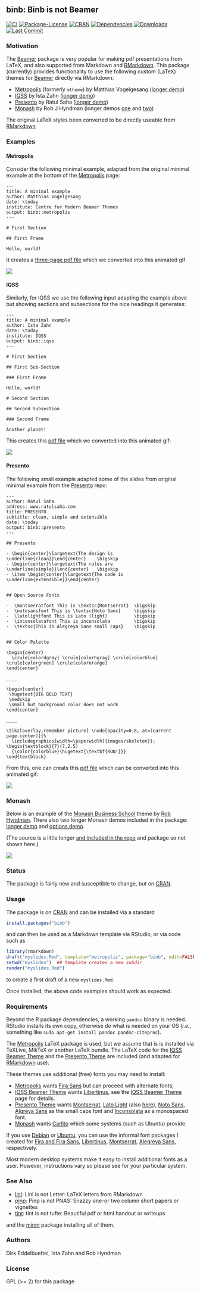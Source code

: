 ## binb: Binb is not Beamer

[![CI](https://github.com/eddelbuettel/binb/workflows/ci/badge.svg)](https://github.com/eddelbuettel/binb/actions?query=workflow%3Aci)
[![Package-License](http://img.shields.io/badge/license-GPL--2-brightgreen.svg?style=flat)](http://www.gnu.org/licenses/gpl-2.0.html) 
[![CRAN](http://www.r-pkg.org/badges/version/binb)](https://cran.r-project.org/package=binb) 
[![Dependencies](https://tinyverse.netlify.app/badge/binb)](https://cran.r-project.org/package=binb) 
[![Downloads](http://cranlogs.r-pkg.org/badges/binb?color=brightgreen)](http://www.r-pkg.org/pkg/binb)
[![Last Commit](https://img.shields.io/github/last-commit/eddelbuettel/binb)](https://github.com/eddelbuettel/binb)

### Motivation

The [Beamer](https://github.com/josephwright/beamer) package is very popular for making pdf
presentations from LaTeX, and also supported from Markdown and
[RMarkdown](https://github.com/rstudio/rmarkdown). This package (currently)
provides functionality to use the following custom (LaTeX) themes for
[Beamer](https://github.com/josephwright/beamer) directly via RMarkdown:

- [Metropolis](https://github.com/matze/mtheme) (formerly `mtheme`) by Matthias Vogelgesang
  ([longer demo](https://eddelbuettel.github.io/binb/metropolis_demo.pdf))
- [IQSS](https://github.com/IQSS/iqss-beamer-theme) by Ista Zahn
  ([longer demo](https://eddelbuettel.github.io/binb/iqss_demo.pdf))
- [Presento](https://github.com/RatulSaha/presento) by Ratul Saha
  ([longer demo](https://eddelbuettel.github.io/binb/presento_demo.pdf))
- [Monash](https://github.com/robjhyndman/MonashEBSTemplates) by Rob J Hyndman
  (longer demos [one](https://eddelbuettel.github.io/binb/monashDemo.pdf) and
  [two](https://eddelbuettel.github.io/binb/monashOptions.pdf))

The original LaTeX styles been converted to be directly useable from
[RMarkdown](https://github.com/rstudio/rmarkdown)

### Examples

#### Metropolis

Consider the following minimal example, adapted from the original minimal example at the bottom of
the [Metropolis](https://github.com/matze/mtheme) page:

````{md}
---
title: A minimal example
author: Matthias Vogelgesang
date: \today
institute: Centre for Modern Beamer Themes
output: binb::metropolis
---

# First Section

## First Frame

Hello, world!
````

It creates a [three-page pdf file](https://eddelbuettel.github.io/binb/metropolis_minimal.pdf) which
we converted into this animated gif

![](https://eddelbuettel.github.io/binb/metropolis_minimal.gif)


#### IQSS

Similarly, for IQSS we use the following input adapting the example above but showing sections and
subsections for the nice headings it generates:

````{md}
---
title: A minimal example
author: Ista Zahn
date: \today
institute: IQSS
output: binb::iqss
---

# First Section

## First Sub-Section

### First Frame

Hello, world!

# Second Section

## Second Subsection

### Second Frame

Another planet!

````

This creates this [pdf file](https://eddelbuettel.github.io/binb/iqss_minimal.pdf) which we
converted into this animated gif:

![](https://eddelbuettel.github.io/binb/iqss_minimal.gif)


#### Presento

The following small example adapted some of the slides from original minimal example from the
[Presento](https://github.com/RatulSaha/presento) repo:

```{md}
---
author: Ratul Saha
address: www.ratulsaha.com
title: PRESENTO
subtitle: clean, simple and extensible
date: \today
output: binb::presento
---

## Presento

- \begin{center}\largetext{The design is \underline{clean}}\end{center}    \bigskip
- \begin{center}\largetext{The rules are \underline{simple}}\end{center}   \bigskip
- \item \begin{center}\largetext{The code is \underline{extensible}}\end{center}


## Open Source Fonts

-  \montserratfont This is \textsc{Montserrat}	\bigskip
-  \notosansfont This is \textsc{Noto Sans}		\bigskip
-  \latolightfont This is Lato (light)          \bigskip
-  \inconsolatafont This is inconsolata         \bigskip
-  \textsc{This is Alegreya Sans small caps}    \bigskip


## Color Palette

\begin{center}
  \crule[colordgray] \crule[colorhgray] \crule[colorblue] \crule[colorgreen] \crule[colororange]
\end{center}

____

\begin{center}
 \hugetext{BIG BOLD TEXT}
 \medskip
 \small but background color does not work
\end{center}

____

\tikz[overlay,remember picture] \node[opacity=0.8, at=(current page.center)]{%
  \includegraphics[width=\paperwidth]{images/skeleton}};
\begin{textblock}{7}(7,2.5)
  {\color{colorblue}\hugetext{\textbf{RUN!}}}
\end{textblock}

```

From this, one can creats this [pdf file](https://eddelbuettel.github.io/binb/presento_minimal.pdf)
which can be converted into this animated gif:

![](https://eddelbuettel.github.io/binb/presento_minimal.gif)

### Monash

Below is an example of the [Monash Business School](https://www.monash.edu/business) theme
by [Rob Hyndman](https://robjhyndman.com/). There also two longer Monash demos included in the
package: [longer demo](https://eddelbuettel.github.io/binb/monashDemo.pdf) and [options
demo](https://eddelbuettel.github.io/binb/monashOptions.pdf).

(The source is a little longer [and included in the
repo](https://github.com/eddelbuettel/binb/blob/master/inst/rmarkdown/templates/monash/skeleton/skeleton.Rmd)
and package so not shown here.)

![](https://eddelbuettel.github.io/binb/monash_minimal.gif)

### Status

The package is fairly new and susceptible to change, but on
[CRAN](https://cran.r-project.org/).

### Usage

The package is on [CRAN](https://cran.r-project.org/) and can be installed
via a standard

```r
install.packages("binb")
```

and can then be used as a Markdown template via RStudio, or via code such as

```r
library(rmarkdown)
draft("myslides.Rmd", template="metropolis", package="binb", edit=FALSE)
setwd("myslides")  ## template creates a new subdir
render("myslides.Rmd")
```

to create a first draft of a new `myslides.Rmd`.

Once installed, the above code examples should work as expected.

### Requirements

Beyond the R package dependencies, a working `pandoc` binary is needed. RStudio installs
its own copy, otherwise do what is needed on your OS (_i.e._, something like `sudo apt-get
install pandoc pandoc-citeproc`).

The [Metropolis](https://github.com/matze/mtheme) LaTeX package is used, but we assume
that is is installed via TeXLive, MikTeX or another LaTeX bundle. The LaTeX code for the
[IQSS Beamer Theme](https://github.com/IQSS/iqss-beamer-theme) and the [Presento
Theme](https://github.com/RatulSaha/presento) are included (and adapted for
[RMarkdown](https://github.com/rstudio/rmarkdown) use).

These themes use additional (free) fonts you may need to install:

- [Metropolis](https://github.com/matze/mtheme) wants [Fira Sans](https://github.com/mozilla/Fira)
  but can proceed with alternate fonts;
- [IQSS Beamer Theme](https://github.com/IQSS/iqss-beamer-theme) wants
  [Libertinus](https://github.com/libertinus-fonts/libertinus), see the
  [IQSS Beamer Theme](https://github.com/IQSS/iqss-beamer-theme)  page for details.
- [Presento Theme](https://github.com/RatulSaha/presento) wants
  [Montserrat](https://github.com/JulietaUla/Montserrat),
  [Lato Light](http://www.latofonts.com/)
  (also [here](https://github.com/google/fonts/tree/master/ofl/lato)),
  [Noto Sans](https://www.google.com/get/noto),
  [Algreya Sans](https://github.com/huertatipografica/Alegreya-Sans) as the small caps font and
  [Inconsolata](https://github.com/google/fonts/tree/master/ofl/inconsolata) as a monospaced font.
- [Monash](https://github.com/robjhyndman/MonashEBSTemplates) wants [Carlito](https://fontlibrary.org/en/font/carlito) which some systems (such as Ubuntu) 
  provide.

If you use [Debian](https://www.debian.org) or [Ubuntu](https://www.ubuntu.com), you can
use the informal font packages I created for [Fira and Fira
Sans](https://github.com/eddelbuettel/pkg-fonts-fira),
[Libertinus](https://github.com/eddelbuettel/pkg-fonts-libertinus),
[Montserrat](https://github.com/eddelbuettel/pkg-fonts-montserrat), [Alegreya
Sans](https://github.com/eddelbuettel/pkg-fonts-alegreya-sans), respectively.

Most modern desktop systems make it easy to install additional fonts as a user. However,
instructions vary so please see for your particular system.

### See Also

- [linl](https://github.com/eddelbuettel/linl): Linl is not Letter: LaTeX letters from RMarkdown
- [pinp](https://github.com/eddelbuettel/pinp): Pinp is not PNAS: Snazzy one-or two column short papers or vignettes 
- [tint](https://github.com/eddelbuettel/tint): tint is not tufte: Beautiful pdf or html handout or writeups

and the [minm](https://github.com/eddelbuettel/minm) package installing all of them.

### Authors

Dirk Eddelbuettel, Ista Zahn and Rob Hyndman

### License

GPL (>= 2) for this package.
